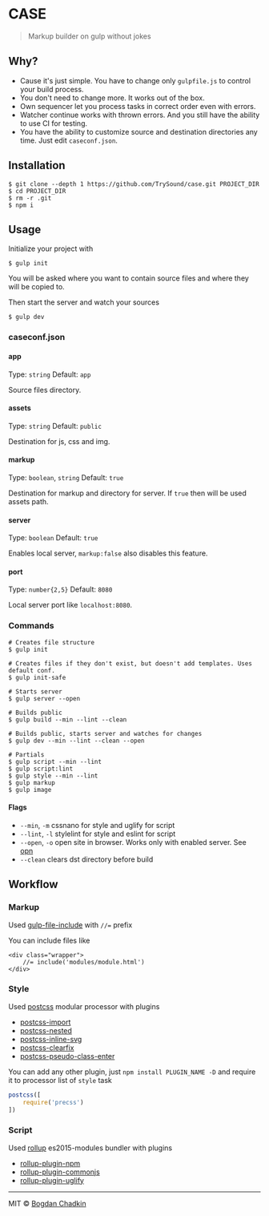 # CASE

> Markup builder on gulp without jokes

## Why?

- Cause it's just simple. You have to change only `gulpfile.js` to control your build process.
- You don't need to change more. It works out of the box.
- Own sequencer let you process tasks in correct order even with errors.
- Watcher continue works with thrown errors. And you still have the ability to use CI for testing.
- You have the ability to customize source and destination directories any time. Just edit `caseconf.json`.

## Installation

```shell
$ git clone --depth 1 https://github.com/TrySound/case.git PROJECT_DIR
$ cd PROJECT_DIR
$ rm -r .git
$ npm i
```

## Usage

Initialize your project with

```shell
$ gulp init
```

You will be asked where you want to contain source files and where they will be copied to.

Then start the server and watch your sources

```shell
$ gulp dev
```

### caseconf.json

#### app

Type: `string`
Default: `app`

Source files directory.

#### assets

Type: `string`
Default: `public`

Destination for js, css and img.

#### markup

Type: `boolean`, `string`
Default: `true`

Destination for markup and directory for server. If `true` then will be used assets path.

#### server

Type: `boolean`
Default: `true`

Enables local server, `markup:false` also disables this feature.

#### port

Type: `number{2,5}`
Default: `8080`

Local server port like `localhost:8080`.


### Commands

```shell
# Creates file structure
$ gulp init

# Creates files if they don't exist, but doesn't add templates. Uses default conf.
$ gulp init-safe

# Starts server
$ gulp server --open

# Builds public
$ gulp build --min --lint --clean

# Builds public, starts server and watches for changes
$ gulp dev --min --lint --clean --open

# Partials
$ gulp script --min --lint
$ gulp script:lint
$ gulp style --min --lint
$ gulp markup
$ gulp image
```

#### Flags

- `--min`, `-m` cssnano for style and uglify for script
- `--lint`, `-l` stylelint for style and eslint for script
- `--open`, `-o` open site in browser. Works only with enabled server. See [opn](https://github.com/sindresorhus/opn)
- `--clean` clears dst directory before build

## Workflow

### Markup

Used [gulp-file-include](https://github.com/coderhaoxin/gulp-file-include) with `//=` prefix

You can include files like

```
<div class="wrapper">
	//= include('modules/module.html')
</div>
```

### Style

Used [postcss](https://github.com/postcss/postcss) modular processor with plugins

- [postcss-import](https://github.com/postcss/postcss-import)
- [postcss-nested](https://github.com/postcss/postcss-nested)
- [postcss-inline-svg](https://github.com/TrySound/postcss-inline-svg)
- [postcss-clearfix](https://github.com/seaneking/postcss-clearfix)
- [postcss-pseudo-class-enter](https://github.com/jonathantneal/postcss-pseudo-class-enter)

You can add any other plugin, just `npm install PLUGIN_NAME -D` and require it to processor list of `style` task

```js
postcss([
	require('precss')
])
```

### Script

Used [rollup](https://github.com/rollup/rollup) es2015-modules bundler with plugins

- [rollup-plugin-npm](https://github.com/rollup/rollup-plugin-npm)
- [rollup-plugin-commonjs](https://github.com/rollup/rollup-plugin-commonjs)
- [rollup-plugin-uglify](https://github.com/TrySound/rollup-plugin-uglify)

***

MIT © [Bogdan Chadkin](mailto:trysound@yandex.ru)

